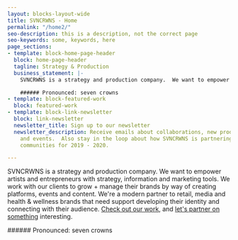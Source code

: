 ```yaml
---
layout: blocks-layout-wide
title: SVNCRWNS - Home
permalink: "/home2/"
seo-description: this is a description, not the correct page
seo-keywords: some, keywords, here
page_sections:
- template: block-home-page-header
  block: home-page-header
  tagline: Strategy & Production
  business_statement: |-
    SVNCRWNS is a strategy and production company.  We want to empower artists and entrepreneurs with strategy, information and marketing tools.  We work with our clients to grow + manage their brands by way of creating platforms, events and content.  We're a modern partner to retail, media and health & wellness brands that need support developing their identity and connecting with their audience.  [Check out our work](/work "Check out our work"), and [let's partner on something](/connect "let's partner on something") interesting.

    ###### Pronounced: seven crowns
- template: block-featured-work
  block: featured-work
- template: block-link-newsletter
  block: link-newsletter
  newsletter_title: Sign up to our newsletter
  newsletter_description: Receive emails about collaborations, new product releases
    and events.  Also stay in the loop about how SVNCRWNS is partnering with different
    communities for 2019 - 2020.

---
```

SVNCRWNS is a strategy and production company.  We want to empower artists and entrepreneurs with strategy, information and marketing tools.  We work with our clients to grow + manage their brands by way of creating platforms, events and content.  We're a modern partner to retail, media and health & wellness brands that need support developing their identity and connecting with their audience.  [Check out our work](/work), and [let's partner on something](/connect) interesting.

\###### Pronounced: seven crowns
